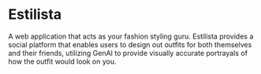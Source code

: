 # Estilista
A web application that acts as your fashion styling guru. Estilista provides a social platform that enables users to design out outfits for both themselves and their friends, utilizing GenAI to provide visually accurate portrayals of how the outfit would look on you.
